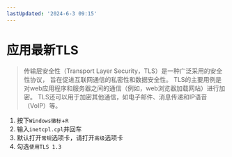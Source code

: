 ```yaml
---
lastUpdated: '2024-6-3 09:15'
---
```

# 应用最新TLS

> 传输层安全性（Transport Layer Security，TLS）是一种广泛采用的安全性协议，
> 旨在促进互联网通信的私密性和数据安全性。
> TLS的主要用例是对web应用程序和服务器之间的通信（例如，web浏览器加载网站）进行加密。
> TLS还可以用于加密其他通信，如电子邮件、消息传递和IP语音（VoIP）等。

1. 按下```Windows徽标```+```R```
2. 输入```inetcpl.cpl```并回车
3. 默认打开```常规```选项卡，请打开```高级```选项卡
4. 勾选```使用TLS 1.3```